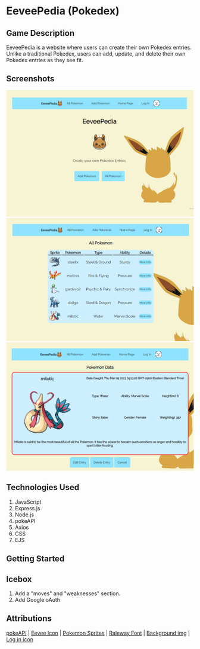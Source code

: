 # EeveePedia (Pokedex)

## Game Description
EeveePedia is a website where users can create their own Pokedex entries. Unlike a traditional Pokedex, users can add, update, and delete their own Pokedex entries as they see fit.

## Screenshots
 ![Landing Page](/screenshots/landingpage.PNG?raw=true)
 ![Index Page](/screenshots/indexpage.PNG?raw=true)
 ![Show Page](/screenshots/showpage.PNG?raw=true)

## Technologies Used
1. JavaScript
2. Express.js
3. Node.js
4. pokeAPI
5. Axios
6. CSS
7. EJS

## Getting Started



## Icebox 
1. Add a "moves" and "weaknesses" section.
2. Add Google oAuth


## Attributions

 [pokeAPI](https://pokeapi.co/) |
 [Eevee Icon](https://cdn.iconscout.com/icon/premium/png-256-thumb/eevee-1-674557.png?f=webp&w=128) |
 [Pokemon Sprites](https://raw.githubusercontent.com/PokeAPI/sprites/master/sprites/pokemon/70.png) |
 [Raleway Font](https://fonts.googleapis.com/css2?family=Raleway&display=swap) |
 [Background img](https://images-wixmp-ed30a86b8c4ca887773594c2.wixmp.com/f/0175abf7-30ef-485d-ba79-f390306514eb/dca1aml-c1a38e33-5f55-4b47-8606-2166d1604d90.png/v1/fill/w_1024,h_640,q_80,strp/minimalist___eevee_by_dsolitude_dca1aml-fullview.jpg?token=eyJ0eXAiOiJKV1QiLCJhbGciOiJIUzI1NiJ9.eyJzdWIiOiJ1cm46YXBwOjdlMGQxODg5ODIyNjQzNzNhNWYwZDQxNWVhMGQyNmUwIiwiaXNzIjoidXJuOmFwcDo3ZTBkMTg4OTgyMjY0MzczYTVmMGQ0MTVlYTBkMjZlMCIsIm9iaiI6W1t7ImhlaWdodCI6Ijw9NjQwIiwicGF0aCI6IlwvZlwvMDE3NWFiZjctMzBlZi00ODVkLWJhNzktZjM5MDMwNjUxNGViXC9kY2ExYW1sLWMxYTM4ZTMzLTVmNTUtNGI0Ny04NjA2LTIxNjZkMTYwNGQ5MC5wbmciLCJ3aWR0aCI6Ijw9MTAyNCJ9XV0sImF1ZCI6WyJ1cm46c2VydmljZTppbWFnZS5vcGVyYXRpb25zIl19.bStPOvJ-QXMTINvdIx9pRSS51dAp4ZPyAcTNv3cKNd4) |
 [Log in icon](https://encrypted-tbn0.gstatic.com/images?q=tbn:ANd9GcRxbzOGEede5xA6f6qCXdjXApE0qR_f51DuZg&usqp=CAU)